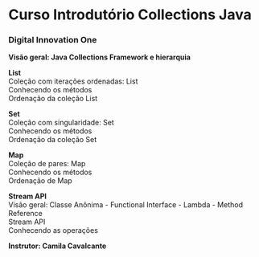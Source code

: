 <h1>
Curso Introdutório Collections Java
</h1>
<h3>Digital Innovation One</h3>

<strong> Visão geral:  Java Collections Framework e hierarquia </strong>

<strong> List </strong><br>
	  Coleção com iterações ordenadas: List<br>
	  Conhecendo os métodos<br>
	  Ordenação da coleção List<br>
	 
<strong> Set </strong><br>
	  Coleção com singularidade: Set<br>
	  Conhecendo os métodos<br>
	  Ordenação da coleção Set<br>
	 
<strong> Map </strong><br>
	  Coleção de pares: Map<br>
	  Conhecendo os métodos<br>
	  Ordenação de Map<br>
	
<strong> Stream API </strong><br>
	  Visão geral: Classe Anônima - Functional Interface - Lambda  - Method Reference<br>
	  Stream API<br>
	  Conhecendo as operações<br>
	  
<strong> Instrutor: Camila Cavalcante </strong>
	
